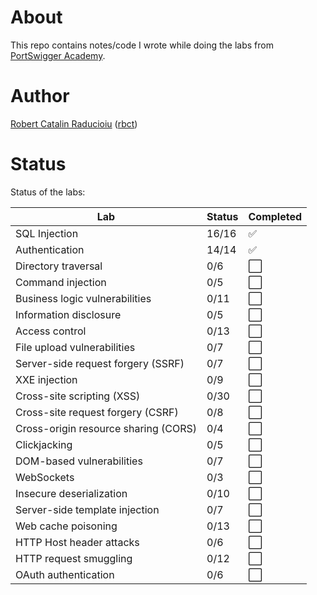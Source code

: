 # About

This repo contains notes/code I wrote while doing the labs from [PortSwigger Academy](https://portswigger.net/web-security).

# Author

[Robert Catalin Raducioiu](https://www.linkedin.com/in/rbct/) ([rbct](https://rbct.it/))

# Status

Status of the labs:

| Lab                                  | Status | Completed            |
| ------------------------------------ | ------ | -------------------- |
| SQL Injection                        | 16/16  | :white_check_mark:   |
| Authentication                       | 14/14  | :white_check_mark:   |
| Directory traversal                  | 0/6    | :white_large_square: |
| Command injection                    | 0/5    | :white_large_square: |
| Business logic vulnerabilities       | 0/11   | :white_large_square: |
| Information disclosure               | 0/5    | :white_large_square: |
| Access control                       | 0/13   | :white_large_square: |
| File upload vulnerabilities          | 0/7    | :white_large_square: |
| Server-side request forgery (SSRF)   | 0/7    | :white_large_square: |
| XXE injection                        | 0/9    | :white_large_square: |
| Cross-site scripting (XSS)           | 0/30   | :white_large_square: |
| Cross-site request forgery (CSRF)    | 0/8    | :white_large_square: |
| Cross-origin resource sharing (CORS) | 0/4    | :white_large_square: |
| Clickjacking                         | 0/5    | :white_large_square: |
| DOM-based vulnerabilities            | 0/7    | :white_large_square: |
| WebSockets                           | 0/3    | :white_large_square: |
| Insecure deserialization             | 0/10   | :white_large_square: |
| Server-side template injection       | 0/7    | :white_large_square: |
| Web cache poisoning                  | 0/13   | :white_large_square: |
| HTTP Host header attacks             | 0/6    | :white_large_square: |
| HTTP request smuggling               | 0/12   | :white_large_square: |
| OAuth authentication                 | 0/6    | :white_large_square: |
